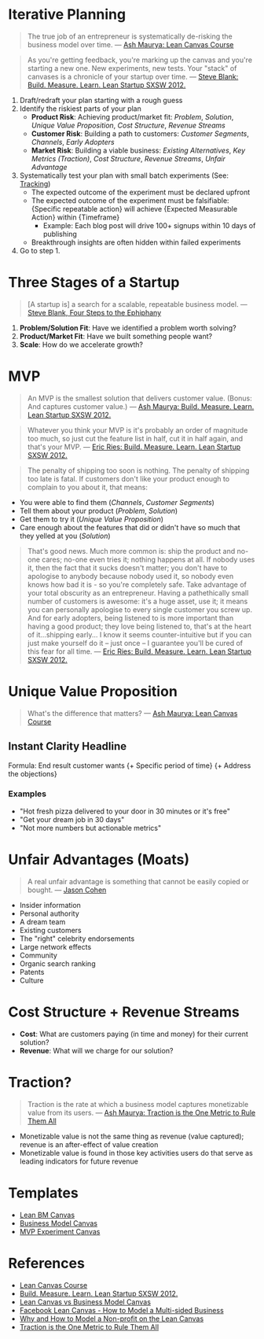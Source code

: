 # Iterative Planning
> The true job of an entrepreneur is systematically de-risking the business model over time. &mdash; [Ash Maurya: Lean Canvas Course](http://www.udemy.com/lean-canvas-course)

> As you're getting feedback, you're marking up the canvas and you're starting a new one. New experiments, new tests. Your "stack" of canvases is a chronicle of your startup over time. &mdash; [Steve Blank: Build. Measure. Learn. Lean Startup SXSW 2012.](https://www.udemy.com/course/lean-startup-sxsw-2012-videos-and-presentations)
1. Draft/redraft your plan starting with a rough guess
2. Identify the riskiest parts of your plan
    * **Product Risk**: Achieving product/market fit: _Problem_, _Solution_, _Unique Value Proposition_, _Cost Structure_, _Revenue Streams_
    * **Customer Risk**: Building a path to customers: _Customer Segments_, _Channels_, _Early Adopters_
    * **Market Risk**: Building a viable business: _Existing Alternatives_, _Key Metrics (Traction)_, _Cost Structure_, _Revenue Streams_, _Unfair Advantage_
3. Systematically test your plan with small batch experiments (See: [Tracking](tracking.md))
    * The expected outcome of the experiment must be declared upfront
    * The expected outcome of the experiment must be falsifiable: {Specific repeatable action} will achieve {Expected Measurable Action} within {Timeframe}
        * Example: Each blog post will drive 100+ signups within 10 days of publishing
    * Breakthrough insights are often hidden within failed experiments
4. Go to step 1.

# Three Stages of a Startup
> [A startup is] a search for a scalable, repeatable business model. &mdash; [Steve Blank, Four Steps to the Ephiphany](https://en.wikipedia.org/wiki/Steve_Blank)
1. **Problem/Solution Fit**: Have we identified a problem worth solving?
2. **Product/Market Fit**: Have we built something people want?
3. **Scale**: How do we accelerate growth?

# MVP
> An MVP is the smallest solution that delivers customer value. (Bonus: And captures customer value.) &mdash; [Ash Maurya: Build. Measure. Learn. Lean Startup SXSW 2012.](https://www.udemy.com/course/lean-startup-sxsw-2012-videos-and-presentations)

> Whatever you think your MVP is it's probably an order of magnitude too much, so just cut the feature list in half, cut it in half again, and that's your MVP. &mdash; [Eric Ries: Build. Measure. Learn. Lean Startup SXSW 2012.](https://www.udemy.com/course/lean-startup-sxsw-2012-videos-and-presentations)

> The penalty of shipping too soon is nothing. The penalty of shipping too late is fatal. If customers don't like your product enough to complain to you about it, that means:
* You were able to find them (_Channels_, _Customer Segments_)
* Tell them about your product (_Problem_, _Solution_)
* Get them to try it (_Unique Value Proposition_)
* Care enough about the features that did or didn't have so much that they yelled at you (_Solution_)
> That's good news. Much more common is: ship the product and no-one cares; no-one even tries it; nothing happens at all. If nobody uses it, then the fact that it sucks doesn't matter; you don't have to apologise to anybody because nobody used it, so nobody even knows how bad it is - so you're completely safe. Take advantage of your total obscurity as an entrepreneur. Having a pathethically small number of customers is awesome: it's a huge asset, use it; it means you can personally apologise to every single customer you screw up. And for early adopters, being listened to is more important than having a good product; they love being listened to, that's at the heart of it...shipping early... I know it seems counter-intuitive but if you can just make yourself do it – just once – I guarantee you'll be cured of this fear for all time. &mdash; [Eric Ries: Build. Measure. Learn. Lean Startup SXSW 2012.](https://www.udemy.com/course/lean-startup-sxsw-2012-videos-and-presentations)

# Unique Value Proposition
> What's the difference that matters? &mdash; [Ash Maurya: Lean Canvas Course](http://www.udemy.com/lean-canvas-course)

## Instant Clarity Headline
Formula: End result customer wants {+ Specific period of time} {+ Address the objections}

### Examples
* "Hot fresh pizza delivered to your door in 30 minutes or it's free"
* "Get your dream job in 30 days"
* "Not more numbers but actionable metrics"

# Unfair Advantages (Moats)
> A real unfair advantage is something that cannot be easily copied or bought. &mdash; [Jason Cohen](http://blog.asmartbear.com/jason-cohen)
* Insider information
* Personal authority
* A dream team
* Existing customers
* The "right" celebrity endorsements
* Large network effects
* Community
* Organic search ranking
* Patents
* Culture

# Cost Structure + Revenue Streams
* **Cost**: What are customers paying (in time and money) for their current solution?
* **Revenue**: What will we charge for our solution?

# Traction?
> Traction is the rate at which a business model captures monetizable value from its users. &mdash; [Ash Maurya: Traction is the One Metric to Rule Them All](https://blog.leanstack.com/traction-is-the-one-metric-to-rule-them-all-6da55044a9e4)
* Monetizable value is not the same thing as revenue (value captured); revenue is an after-effect of value creation
* Monetizable value is found in those key activities users do that serve as leading indicators for future revenue

# Templates
* [Lean BM Canvas](https://miro.com/templates/lean-canvas)
* [Business Model Canvas](https://miro.com/templates/business-model-canvas)
* [MVP Experiment Canvas](https://miro.com/miroverse/category/strategy-and-planning/the-mvp-experiment-canvas)

# References
* [Lean Canvas Course](http://www.udemy.com/lean-canvas-course)
* [Build. Measure. Learn. Lean Startup SXSW 2012.](https://www.udemy.com/course/lean-startup-sxsw-2012-videos-and-presentations)
* [Lean Canvas vs Business Model Canvas](https://miro.com/blog/lean-canvas)
* [Facebook Lean Canvas - How to Model a Multi-sided Business](https://blog.leanstack.com/how-to-model-a-multi-sided-business-60f2d7613e39)
* [Why and How to Model a Non-profit on the Lean Canvas](https://blog.leanstack.com/why-and-how-to-model-a-non-profit-on-the-lean-canvas-514e4acf1051)
* [Traction is the One Metric to Rule Them All](https://blog.leanstack.com/traction-is-the-one-metric-to-rule-them-all-6da55044a9e4)